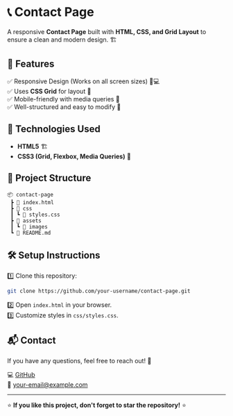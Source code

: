 # 📞 Contact Page  

A responsive **Contact Page** built with **HTML, CSS, and Grid Layout** to ensure a clean and modern design. 🏗️  

## 📌 Features  
✅ Responsive Design (Works on all screen sizes) 📱💻  
✅ Uses **CSS Grid** for layout 🎨  
✅ Mobile-friendly with media queries 📏  
✅ Well-structured and easy to modify 🔧  

## 🚀 Technologies Used  
- **HTML5** 🏗️  
- **CSS3 (Grid, Flexbox, Media Queries)** 🎨  

## 📂 Project Structure  
```
📦 contact-page  
 ┣ 📜 index.html  
 ┣ 📂 css  
 ┃ ┗ 📜 styles.css  
 ┣ 📂 assets  
 ┃ ┗ 📂 images  
 ┗ 📜 README.md  
```

## 🛠️ Setup Instructions  
1️⃣ Clone this repository:  
   ```sh
   git clone https://github.com/your-username/contact-page.git
   ```  
2️⃣ Open `index.html` in your browser.  
3️⃣ Customize styles in `css/styles.css`.  

## 📬 Contact  
If you have any questions, feel free to reach out! 📩  

💻 [GitHub](https://github.com/your-username)  
📧 your-email@example.com  

---

⭐ **If you like this project, don't forget to star the repository!** ⭐  
